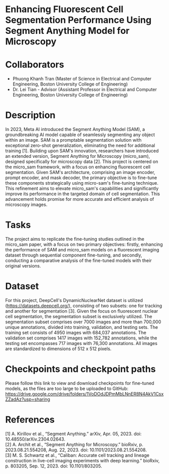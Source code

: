 # Enhancing Fluorescent Cell Segmentation Performance Using Segment Anything Model for Microscopy

# Collaborators
* Phuong Khanh Tran (Master of Science in Electrical and Computer Engineering, Boston University College of Engineering)
* Dr. Lei Tian - Advisor (Assistant Professor in Electrical and Computer Engineering, Boston University College of Engineering)

# Description
In 2023, Meta AI introduced the Segment Anything Model (SAM), a groundbreaking AI model capable of seamlessly segmenting any object within an image. SAM is a promptable segmentation solution with exceptional zero-shot generalization, eliminating the need for additional training [1]. Building upon SAM's innovation, researchers have introduced an extended version, Segment Anything for Microscopy (micro_sam), designed specifically for microscopy data [2]. This project is centered on the micro_sam framework, with a focus on enhancing fluorescent cell segmentation. Given SAM's architecture, comprising an image encoder, prompt encoder, and mask decoder, the primary objective is to fine-tune these components strategically using micro-sam's fine-tuning technique. This refinement aims to elevate micro_sam's capabilities and significantly improve its performance in the targeted domain of cell segmentation. This advancement holds promise for more accurate and efficient analysis of microscopy images.

# Tasks
The project aims to replicate the fine-tuning studies outlined in the micro_sam paper, with a focus on two primary objectives: firstly, enhancing the performance of SAM and micro_sam models on a fluorescent imaging dataset through sequential component fine-tuning, and secondly, conducting a comparative analysis of the fine-tuned models with their original versions.

# Dataset
For this project, DeepCell's  DynamicNuclearNet dataset is utilized (https://datasets.deepcell.org/), consisting of two subsets: one for tracking and another for segmentation [3]. Given the focus on fluorescent nuclear cell segmentation, the segmentation subset is exclusively utilized. The segmentation subset comprises over 7000 images and more than 700,000 unique annotations, divided into training, validation, and testing sets. The training set consists of 4950 images with 684,037 annotations. The validation set comprises 1417 images with 152,782 annotations, while the testing set encompasses 717 images with 76,300 annotations. All images are standardized to dimensions of 512 x 512 pixels.

# Checkpoints and checkpoint paths
Please follow this link to view and download checkpoints for fine-tuned models, as the files are too large to be uploaded to GitHub: https://drive.google.com/drive/folders/1VoDOdJDPmMbLNnER8N4AkV1CsxZZadAz?usp=sharing

# References
[1] A. Kirillov et al., “Segment Anything.” arXiv, Apr. 05, 2023. doi: 10.48550/arXiv.2304.02643.  
[2] A. Archit et al., “Segment Anything for Microscopy.” bioRxiv, p. 2023.08.21.554208, Aug. 22, 2023. doi: 10.1101/2023.08.21.554208.  
[3] M. S. Schwartz et al., “Caliban: Accurate cell tracking and lineage construction in live-cell imaging experiments with deep learning.” bioRxiv, p. 803205, Sep. 12, 2023. doi: 10.1101/803205.
